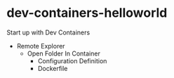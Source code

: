 # dev-containers-helloworld

Start up with Dev Containers

- Remote Explorer
  - Open Folder In Container
    - Configuration Definition
    - Dockerfile
